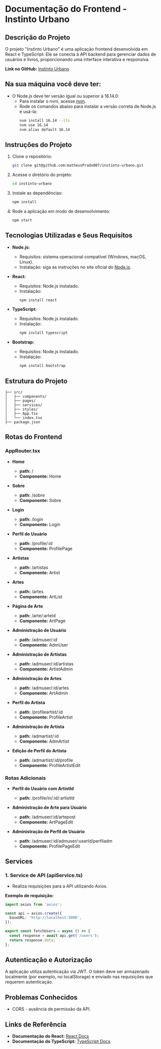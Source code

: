 
# Documentação do Frontend - Instinto Urbano

## Descrição do Projeto
O projeto "Instinto Urbano" é uma aplicação frontend desenvolvida em React e TypeScript. Ele se conecta à API backend para gerenciar dados de usuários e livros, proporcionando uma interface interativa e responsiva.

**Link no GitHub:** [Instinto Urbano](https://github.com/matheusPrado007/instinto-urbano)

## Na sua máquina você deve ter:
- O Node.js deve ter versão igual ou superior à 16.14.0:
  - Para instalar o nvm, acesse [nvm](https://github.com/nvm-sh/nvm#installing-and-updating).
  - Rode os comandos abaixo para instalar a versão correta de Node.js e usá-la:
    ```bash
    nvm install 16.14 --lts
    nvm use 16.14
    nvm alias default 16.14
    ```

## Instruções do Projeto
1. Clone o repositório:
   ```bash
   git clone git@github.com:matheusPrado007/instinto-urbano.git
   ```
2. Acesse o diretório do projeto:
   ```bash
   cd instinto-urbano
   ```
3. Instale as dependências:
   ```bash
   npm install
   ```
4. Rode a aplicação em modo de desenvolvimento:
   ```bash
   npm start
   ```

## Tecnologias Utilizadas e Seus Requisitos
- **Node.js:**
  - Requisitos: sistema operacional compatível (Windows, macOS, Linux).
  - Instalação: siga as instruções no site oficial do [Node.js](https://nodejs.org/).

- **React:**
  - Requisitos: Node.js instalado.
  - Instalação:
    ```bash
    npm install react
    ```

- **TypeScript:**
  - Requisitos: Node.js instalado.
  - Instalação:
    ```bash
    npm install typescript
    ```

- **Bootstrap:**
  - Requisitos: Node.js instalado.
  - Instalação:
    ```bash
    npm install bootstrap
    ```

## Estrutura do Projeto
```
├── src/
│   ├── components/
│   ├── pages/
│   ├── services/
│   ├── styles/
│   ├── App.tsx
│   └── index.tsx
├── package.json
```

## Rotas do Frontend
### AppRouter.tsx
- **Home**
  - **path:** /
  - **Componente:** Home

- **Sobre**
  - **path:** /sobre
  - **Componente:** Sobre

- **Login**
  - **path:** /login
  - **Componente:** Login

- **Perfil do Usuário**
  - **path:** /profile/:id
  - **Componente:** ProfilePage

- **Artistas**
  - **path:** /artistas
  - **Componente:** Artist

- **Artes**
  - **path:** /artes
  - **Componente:** ArtList

- **Página de Arte**
  - **path:** /arte/:arteId
  - **Componente:** ArtPage

- **Administração de Usuário**
  - **path:** /admuser/:id
  - **Componente:** AdmUser

- **Administração de Artistas**
  - **path:** /admuser/:id/artistas
  - **Componente:** ArtistAdmin

- **Administração de Artes**
  - **path:** /admuser/:id/artes
  - **Componente:** ArtAdmin

- **Perfil do Artista**
  - **path:** /profileartist/:id
  - **Componente:** ProfileArtist

- **Administração de Artista**
  - **path:** /admartist/:id
  - **Componente:** AdmArtist

- **Edição de Perfil do Artista**
  - **path:** /admartist/:id/profile
  - **Componente:** ProfileArtistEdit

### Rotas Adicionais
- **Perfil do Usuário com ArtistId**
  - **path:** /profile/in/:id/:artistId

- **Administração de Arte para Usuário**
  - **path:** /admuser/:id/artepost
  - **Componente:** ArtPageEdit

- **Administração de Perfil de Usuário**
  - **path:** /admuser/:id/admuser/:userId/perfiladm
  - **Componente:** ProfilePageEdit

## Services
### 1. Service de API (apiService.ts)
- Realiza requisições para a API utilizando Axios.

**Exemplo de requisição:**
```typescript
import axios from 'axios';

const api = axios.create({
  baseURL: 'http://localhost:5000',
});

export const fetchUsers = async () => {
  const response = await api.get('/users');
  return response.data;
};
```

## Autenticação e Autorização
A aplicação utiliza autenticação via JWT. O token deve ser armazenado localmente (por exemplo, no localStorage) e enviado nas requisições que requerem autenticação.

## Problemas Conhecidos
- CORS - ausência de permissão da API.

## Links de Referência
- **Documentação do React:** [React Docs](https://reactjs.org/docs/getting-started.html)
- **Documentação do TypeScript:** [TypeScript Docs](https://www.typescriptlang.org/docs/)


